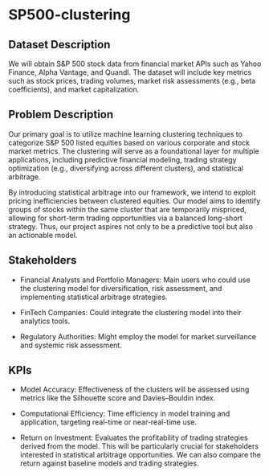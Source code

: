# SP500-clustering

## Dataset Description

We will obtain S&P 500 stock data from financial market APIs such as
Yahoo Finance, Alpha Vantage, and Quandl. The dataset will include key
metrics such as stock prices, trading volumes, market risk assessments
(e.g., beta coefficients), and market capitalization.

## Problem Description

Our primary goal is to utilize machine learning clustering techniques
to categorize S&P 500 listed equities based on various corporate and
stock market metrics. The clustering will serve as a foundational
layer for multiple applications, including predictive financial
modeling, trading strategy optimization (e.g., diversifying across
different clusters), and statistical arbitrage.

By introducing statistical arbitrage into our framework, we intend to
exploit pricing inefficiencies between clustered equities. Our model
aims to identify groups of stocks within the same cluster that are
temporarily mispriced, allowing for short-term trading opportunities
via a balanced long-short strategy. Thus, our project aspires not only
to be a predictive tool but also an actionable model.

## Stakeholders

- Financial Analysts and Portfolio Managers: Main users who could use
the clustering model for diversification, risk assessment, and
implementing statistical arbitrage strategies.
  
- FinTech Companies: Could integrate the clustering model into their
analytics tools.
  
- Regulatory Authorities: Might employ the model for market
surveillance and systemic risk assessment.

## KPIs

- Model Accuracy: Effectiveness of the clusters will be assessed using
metrics like the Silhouette score and Davies–Bouldin index.
  
- Computational Efficiency: Time efficiency in model training and
application, targeting real-time or near-real-time use.
  
- Return on Investment: Evaluates the profitability of trading
strategies derived from the model. This will be particularly crucial
for stakeholders interested in statistical arbitrage opportunities. We
can also compare the return against baseline models and trading
strategies.